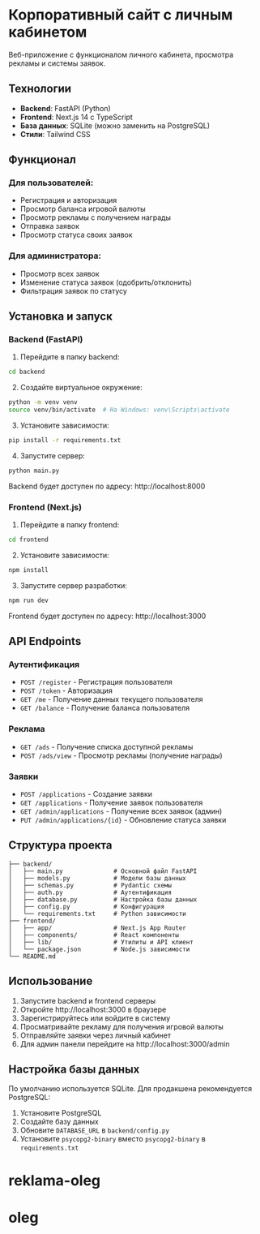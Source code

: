 # Корпоративный сайт с личным кабинетом

Веб-приложение с функционалом личного кабинета, просмотра рекламы и системы заявок.

## Технологии

- **Backend**: FastAPI (Python)
- **Frontend**: Next.js 14 с TypeScript
- **База данных**: SQLite (можно заменить на PostgreSQL)
- **Стили**: Tailwind CSS

## Функционал

### Для пользователей:
- Регистрация и авторизация
- Просмотр баланса игровой валюты
- Просмотр рекламы с получением награды
- Отправка заявок
- Просмотр статуса своих заявок

### Для администратора:
- Просмотр всех заявок
- Изменение статуса заявок (одобрить/отклонить)
- Фильтрация заявок по статусу

## Установка и запуск

### Backend (FastAPI)

1. Перейдите в папку backend:
```bash
cd backend
```

2. Создайте виртуальное окружение:
```bash
python -m venv venv
source venv/bin/activate  # На Windows: venv\Scripts\activate
```

3. Установите зависимости:
```bash
pip install -r requirements.txt
```

4. Запустите сервер:
```bash
python main.py
```

Backend будет доступен по адресу: http://localhost:8000

### Frontend (Next.js)

1. Перейдите в папку frontend:
```bash
cd frontend
```

2. Установите зависимости:
```bash
npm install
```

3. Запустите сервер разработки:
```bash
npm run dev
```

Frontend будет доступен по адресу: http://localhost:3000

## API Endpoints

### Аутентификация
- `POST /register` - Регистрация пользователя
- `POST /token` - Авторизация
- `GET /me` - Получение данных текущего пользователя
- `GET /balance` - Получение баланса пользователя

### Реклама
- `GET /ads` - Получение списка доступной рекламы
- `POST /ads/view` - Просмотр рекламы (получение награды)

### Заявки
- `POST /applications` - Создание заявки
- `GET /applications` - Получение заявок пользователя
- `GET /admin/applications` - Получение всех заявок (админ)
- `PUT /admin/applications/{id}` - Обновление статуса заявки

## Структура проекта

```
├── backend/
│   ├── main.py              # Основной файл FastAPI
│   ├── models.py            # Модели базы данных
│   ├── schemas.py           # Pydantic схемы
│   ├── auth.py              # Аутентификация
│   ├── database.py          # Настройка базы данных
│   ├── config.py            # Конфигурация
│   └── requirements.txt     # Python зависимости
├── frontend/
│   ├── app/                 # Next.js App Router
│   ├── components/          # React компоненты
│   ├── lib/                 # Утилиты и API клиент
│   └── package.json         # Node.js зависимости
└── README.md
```

## Использование

1. Запустите backend и frontend серверы
2. Откройте http://localhost:3000 в браузере
3. Зарегистрируйтесь или войдите в систему
4. Просматривайте рекламу для получения игровой валюты
5. Отправляйте заявки через личный кабинет
6. Для админ панели перейдите на http://localhost:3000/admin

## Настройка базы данных

По умолчанию используется SQLite. Для продакшена рекомендуется PostgreSQL:

1. Установите PostgreSQL
2. Создайте базу данных
3. Обновите `DATABASE_URL` в `backend/config.py`
4. Установите `psycopg2-binary` вместо `psycopg2-binary` в `requirements.txt`
# reklama-oleg
# oleg
